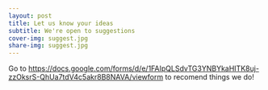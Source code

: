 ```yaml
---
layout: post
title: Let us know your ideas
subtitle: We're open to suggestions
cover-img: suggest.jpg
share-img: suggest.jpg
---
```


Go to https://docs.google.com/forms/d/e/1FAIpQLSdvTG3YNBYkaHITK8uj-zzOksrS-QhUa7tdV4c5akr8B8NAVA/viewform to recomend things we do!
